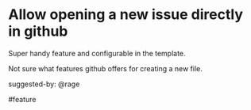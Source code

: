 # Allow opening a new issue directly in github

Super handy feature and configurable in the template.

Not sure what features github offers for creating a new file.

suggested-by: @rage

\#feature
